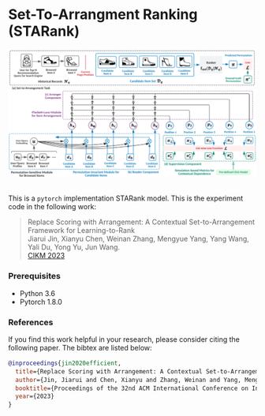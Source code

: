 # Set-To-Arrangment Ranking (STARank)
<p align="center">
  <img src="image/starank.png" width="900">
  <br />
  <br />
</p>

This is a `pytorch` implementation STARank model. This is the experiment code in the following work:

> Replace Scoring with Arrangement: A Contextual Set-to-Arrangement Framework for Learning-to-Rank </br>
Jiarui Jin, Xianyu Chen, Weinan Zhang, Mengyue Yang, Yang Wang, Yali Du, Yong Yu, Jun Wang. </br>
[CIKM 2023](https://jinjiarui.github.io/preprints/STARank.pdf)

### Prerequisites
- Python 3.6
- Pytorch 1.8.0

### References
If you find this work helpful in your research, please consider citing the following paper. The bibtex are listed below:
```bibtex
@inproceedings{jin2020efficient,
  title={Replace Scoring with Arrangement: A Contextual Set-to-Arrangement Framework for Learning-to-Rank},
  author={Jin, Jiarui and Chen, Xianyu and Zhang, Weinan and Yang, Mengyue and Wang, Yang and Du, Yali and Yu, Yong and Wang, Jun},
  booktitle={Proceedings of the 32nd ACM International Conference on Information \& Knowledge Management},
  year={2023}
}
```
